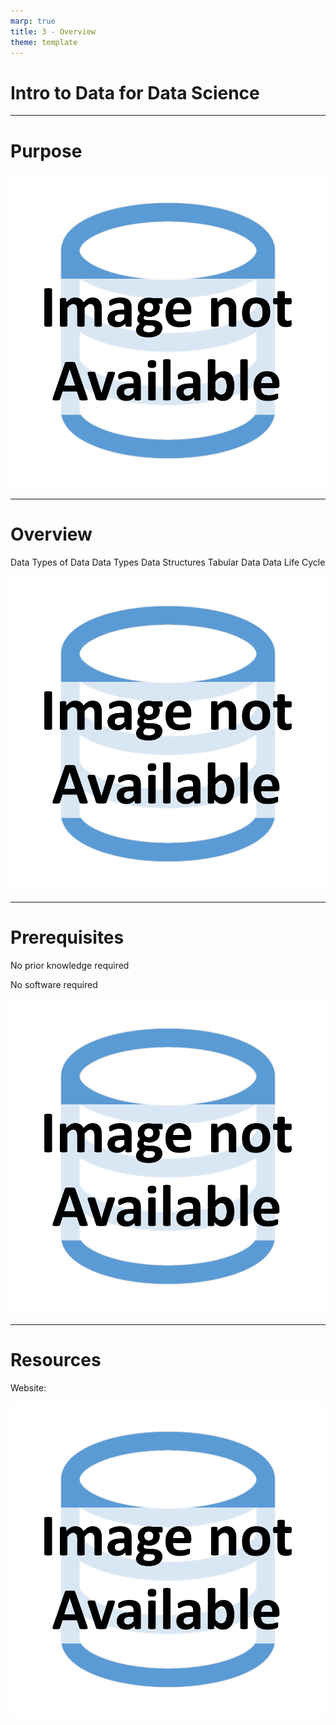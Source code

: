 ```yaml
---
marp: true
title: 3 - Overview
theme: template
---
```


<!-- _class: title-slide -->

# Intro to Data for Data Science



---

<!-- _class: title-only -->

# Purpose

![image An icon of a database in a flat minimalist style](images/placeholder.png)



---

<!-- _class: title-two-content-left-center -->

# Overview

Data
Types of Data
Data Types
Data Structures
Tabular Data
Data Life Cycle

![image An icon of a database in a flat minimalist style](images/placeholder.png)



---

<!-- _class: title-two-content-left-center -->

# Prerequisites

No prior knowledge required

No software required

![image An icon of a database in a flat minimalist style](images/placeholder.png)



---

<!-- _class: title-two-content-left-center -->

# Resources

Website:

<!--    -->

<!--    -->

![image An icon of a database in a flat minimalist style](images/placeholder.png)



